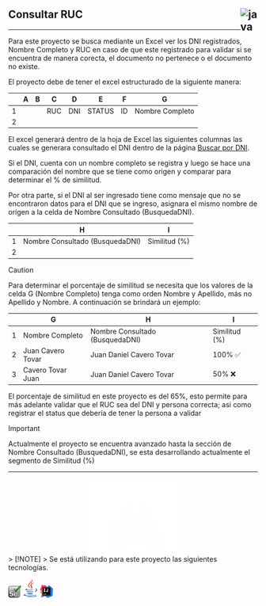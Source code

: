  

## Consultar RUC <img src="https://cdn.iconscout.com/icon/free/png-512/java-43-569305.png" width="35px" alt="java" align="right">


---
Para este proyecto se busca mediante un Excel ver los DNI registrados, Nombre Completo y RUC en caso de que este
registrado para validar si se encuentra de manera corecta, el documento no pertenece o el documento no existe.

El proyecto debe de tener el excel estructurado de la siguiente manera:

|   | A | B | C   | D   | E      | F  | G               |
|---|---|---|-----|-----|--------|----|-----------------|
| 1 |   |   | RUC | DNI | STATUS | ID | Nombre Completo |
| 2 |   |   |     |     |        |    |                 |

El excel generará dentro de la hoja de Excel las siguientes columnas las cuales se generara consultado el DNI dentro de
la página [Buscar por DNI](https://eldni.com/pe/buscar-por-dni).

Si el DNI, cuenta con un nombre completo se registra y
luego se hace una comparación del nombre que se tiene como origen y comparar para determinar el % de similitud.

Por otra parte, si el DNI al ser ingresado tiene como mensaje que no se encontraron datos para el DNI que se ingreso,
asignara el mismo nombre de origen a la celda de Nombre Consultado (BusquedaDNI).

|   | H                               | I             |
|---|---------------------------------|---------------|
| 1 | Nombre Consultado (BusquedaDNI) | Similitud (%) |
| 2 |                                 |               |

> [!CAUTION]
> Para determinar el porcentaje de similitud se necesita que los valores de la celda G (Nombre Completo) tenga como
> orden Nombre y Apellido, más no Apellido y Nombre. A continuación se brindará un ejemplo:

|   | G                 | H                               | I             |
|---|-------------------|---------------------------------|---------------|
| 1 | Nombre Completo   | Nombre Consultado (BusquedaDNI) | Similitud (%) |
| 2 | Juan Cavero Tovar | Juan Daniel Cavero Tovar        | 100% ✅        |
| 3 | Cavero Tovar Juan | Juan Daniel Cavero Tovar        | 50% ❌         |

El porcentaje de similitud en este proyecto es del 65%, esto permite para más adelante validar que el RUC sea del DNI y
persona correcta; asi como registrar el status que debería de tener la persona a validar

> [!IMPORTANT]
> Actualmente el proyecto se encuentra avanzado hasta la sección de Nombre Consultado (BusquedaDNI), se esta
> desarrollando actualmente el segmento de Similitud (%)

---
<div align="center">
<img src="src/img/resting.jpg" width="40%" alt="resting"/>
</div>
> [!NOTE]
> Se está utilizando para este proyecto las siguientes tecnologías.

<code><a href="" target="_blank"><img src="src/img/selenium.png"	width="26px" alt="pyton"></a></code>
<code><a href="" target="_blank"><img src="src/img/java.png"	width="30px" alt="azure"></a></code>
<code><a href="" target="_blank"><img src="src/img/Intellj.svg.png"	width="26px" alt="selenium"></a></code>

